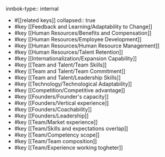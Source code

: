 innbok-type:: internal
- #[[related keys]]
collapsed:: true
- #key [[Feedback and Learning/Adaptability to Change]]
- #key [[Human Resources/Benefits and Compensation]]
- #key [[Human Resources/Employee Development]]
- #key [[Human Resources/Human Resource Management]]
- #key [[Human Resources/Talent Retention]]
- #key [[Internationalization/Expansion Capability]]
- #key [[Team and Talent/Team Skills]]
- #key [[Team and Talent/Team Commitment]]
- #key [[Team and Talent/Leadership Skills]]
- #key [[Technology/Technological Adaptability]]
- #key [[Competition/Competitive advantage]]
- #key [[Founders/Founder's capacity]]
- #key [[Founders/Vertical experience]]
- #key [[Founders/Coachability]]
- #key [[Founders/Leadership]]
- #key [[Team/Market experience]]
- #key [[Team/Skills and expectations overlap]]
- #key [[Team/Competency scope]]
- #key [[Team/Team composition]]
- #key [[Team/Experience working togheter]]


